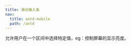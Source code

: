 ```yaml
---
title: 滑动输入条
nav:
  title: antd-mobile
  path: /antd
---
```


允许用户在一个区间中选择特定值，eg：控制屏幕的显示亮度。

<code src="./demo/basic.tsx" />

<API/>
